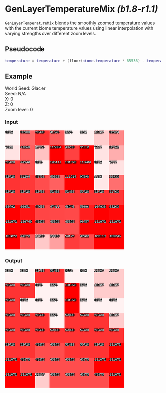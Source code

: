 # GenLayerTemperatureMix *(b1.8-r1.1)*

`GenLayerTemperatureMix` blends the smoothly zoomed temperature values with the current biome temperature values using linear interpolation with varying strengths over different zoom levels.

## Pseudocode
```lua
temperature = temperature + (floor(biome.temperature * 65536) - temperature) / (zoomLevel * 2 + 1)
```

## Example
World Seed: Glacier<br>
Seed: N/A<br>
X: 0<br>
Z: 0<br>
Zoom level: 0<br>

### Input
![](/assets/biome/temperature-smoothzoom.png)

### Output
![](/assets/biome/temperature-mixed.png)

